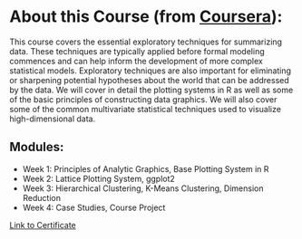 # About this Course (from [Coursera](https://www.coursera.org/learn/exploratory-data-analysis?specialization=jhu-data-science)):
This course covers the essential exploratory techniques for summarizing data. These techniques are typically applied before formal modeling commences and can help inform the development of more complex statistical models. Exploratory techniques are also important for eliminating or sharpening potential hypotheses about the world that can be addressed by the data. We will cover in detail the plotting systems in R as well as some of the basic principles of constructing data graphics. We will also cover some of the common multivariate statistical techniques used to visualize high-dimensional data.

## Modules:
- Week 1: Principles of Analytic Graphics, Base Plotting System in R
- Week 2: Lattice Plotting System, ggplot2
- Week 3: Hierarchical Clustering, K-Means Clustering, Dimension Reduction
- Week 4: Case Studies, Course Project

[Link to Certificate](https://coursera.org/share/b383be67591f5dc270a692edbce0011a)
